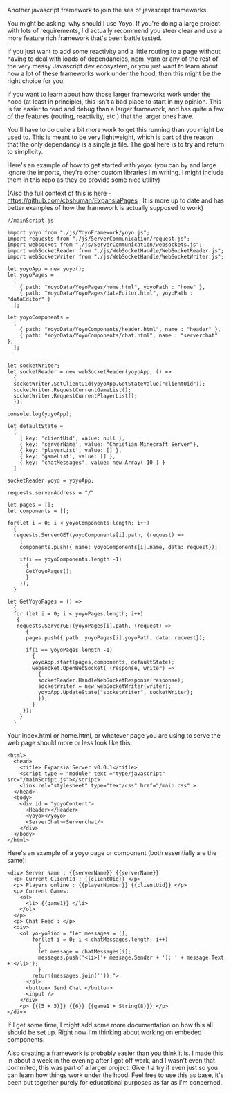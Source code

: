 Another javascript framework to join the sea of javascript frameworks.

You might be asking, why should I use Yoyo. If you're doing a large project with lots of requirements, I'd actually recommend you steer clear and use a more feature rich framework that's been battle tested.

If you just want to add some reactivity and a little routing to a page without having to deal with loads of dependancies, npm, yarn or any of the rest of the very messy Javascript dev ecosystem, or you just want to learn about how a lot of these frameworks work under the hood, then this might be the right choice for you.

If you want to learn about how those larger frameworks work under the hood (at least in principle), this isn't a bad place to start in my opinion. This is far easier to read and debug than a larger framework, and has quite a few of the features (routing, reactivity, etc.) that the larger ones have. 

You'll have to do quite a bit more work to get this running than you might be used to. This is meant to be very lightweight, which is part of the reason that the only dependancy is a single js file. The goal here is to try and return to simplicity.

Here's an example of how to get started with yoyo: (you can by and large ignore the imports, they're other custom libraries I'm writing. I might include them in this repo as they do provide some nice utility)

(Also the full context of this is here - https://github.com/cbshuman/ExpansiaPages ; It is more up to date and has better examples of how the framework is actually supposed to work)

```
//mainScript.js

import yoyo from "./js/YoyoFramework/yoyo.js";
import requests from "./js/ServerCommunication/request.js";
import websocket from "./js/ServerCommunication/websockets.js";
import webSocketReader from "./js/WebSocketHandle/WebSocketReader.js";
import webSocketWriter from "./js/WebSocketHandle/WebSocketWriter.js";

let yoyoApp = new yoyo();
let yoyoPages = 
  [
    { path: "YoyoData/YoyoPages/home.html", yoyoPath : "home" },
    { path: "YoyoData/YoyoPages/dataEditor.html", yoyoPath : "dataEditor" }
  ];

let yoyoComponents = 
  [
    { path: "YoyoData/YoyoComponents/header.html", name : "header" },
    { path: "YoyoData/YoyoComponents/chat.html", name : "serverchat" },
  ];


let socketWriter;
let socketReader = new webSocketReader(yoyoApp, () => 
  {
  socketWriter.SetClientUid(yoyoApp.GetStateValue("clientUid"));
  socketWriter.RequestCurrentGameList();
  socketWriter.RequestCurrentPlayerList();
  });

console.log(yoyoApp);

let defaultState = 
  [
    { key: 'clientUid', value: null },
    { key: 'serverName', value: "Christian Minecraft Server"},
    { key: 'playerList', value: [] },
    { key: 'gameList', value: [] },
    { key: 'chatMessages', value: new Array( 10 ) }
  ]

socketReader.yoyo = yoyoApp;

requests.serverAddress = "/"

let pages = [];
let components = [];

for(let i = 0; i < yoyoComponents.length; i++)
  {
  requests.ServerGET(yoyoComponents[i].path, (request) => 
    {
    components.push({ name: yoyoComponents[i].name, data: request});

    if(i == yoyoComponents.length -1)
      {
      GetYoyoPages();
      }
    });
  }

let GetYoyoPages = () => 
  {
  for (let i = 0; i < yoyoPages.length; i++)
   {
   requests.ServerGET(yoyoPages[i].path, (request) => 
      {
      pages.push({ path: yoyoPages[i].yoyoPath, data: request});

      if(i == yoyoPages.length -1)
        {
        yoyoApp.start(pages,components, defaultState);
        websocket.OpenWebSocket( (response, writer) => 
          {
          socketReader.HandleWebSocketResponse(response);
          socketWriter = new webSocketWriter(writer);
          yoyoApp.UpdateState("socketWriter", socketWriter);
          });
        }
     });
    }
  }

```
Your index.html or home.html, or whatever page you are using to serve the web page should more or less look like this:
```
<html>
  <head>
    <title> Expansia Server v0.0.1</title>
    <script type = "module" text ="type/javascript" src="/mainScript.js"></script>
    <link rel="stylesheet" type="text/css" href="/main.css" >
  </head>
  <body>
    <div id = "yoyoContent"> 
      <Header></Header> 
      <yoyo></yoyo>
      <ServerChat><Serverchat/>
    </div>
  </body>
</html>
```

Here's an example of a yoyo page or component (both essentially are the same):
```
<div> Server Name : {{serverName}} {{serverName}}
  <p> Current ClientId : {{clientUid}} </p>
  <p> Players online : {{playerNumber}} {{clientUid}} </p> 
  <p> Current Games: 
    <ol>
      <li> {{game1}} </li>
    </ol>
  </p>
  <p> Chat Feed : </p>
  <div>
    <ol yo-yoBind = "let messages = [];
        for(let i = 0; i < chatMessages.length; i++)
          {
          let message = chatMessages[i];
          messages.push('<li>['+ message.Sender + ']: ' + message.Text  +'</li>');
          }
        return(messages.join(''));">
      </ol>
      <button> Send Chat </button>
      <input />
    </div>
    <p> {{(5 + 5)}} {{6}} {{game1 + String(8)}} </p>
</div>
```
If I get some time, I might add some more documentation on how this all should be set up. Right now I'm thinking about working on embeded components.

Also creating a framework is probably easier than you think it is. I made this in about a week in the evening after I got off work, and I wasn't even that commited, this was part of a larger project. Give it a try if even just so you can learn how things work under the hood. 
Feel free to use this as base, it's been put together purely for educational purposes as far as I'm concerned.

